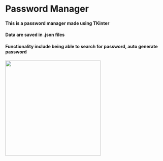 # Password Manager
#### This is a password manager made using TKinter
#### Data are saved in .json files
#### Functionality include being able to search for password, auto generate password

<img src= "![image](https://user-images.githubusercontent.com/83563240/215606183-76245ff0-8a4c-4192-be5f-34e6b33780eb.png)" width="300">

